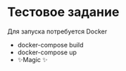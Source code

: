 # Тестовое задание

Для запуска потребуется Docker
- docker-compose build
- docker-compose up
- ✨Magic ✨